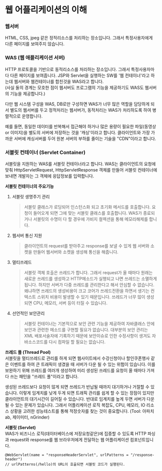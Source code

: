 # 웹 어플리케이션의 이해

### 웹서버

HTML, CSS, jpeg 같은 정적리소스를 처리하는 장소입니다. 그래서 특정사용자에게 다른 페이지를 보여주지 않습니다.

### WAS (웹 애플리케이션 서버)

HTTP 프로토콜을 기반으로 동적리소스를 처리하는 장소입니다. 그래서 특정사용자마다 다른 페이지를 보여줍니다. JSP와 Servlet을 실행하는 SW를 '웹 컨테이너'라고 하는데 웹서버와 웹컨테이너를 합친것을 WAS라고 합니다. <br>
(사실 둘의 경계는 모호한 점이 웹서버도 프로그램의 기능을 제공하기도 WAS도 웹서버의 기능을 제공합니다.) <br>

다만 웹 시스템 구성을 WAS, DB로만 구성하면 WAS가 너무 많은 역할을 담당하게 되서 별도의 웹서버를 두고 정적처리는 웹서버가, 동적처리는 WAS가 처리하도록 하여 병렬적으로 운영합니다.<br>

예를 들면, 동일한 데이터를 반복해서 접근해야 하거나 많은 용량이 필요한 파일(동영상 or 이미지)을 별도의 서버에 저장하는 것을 '캐싱'이라고 합니다. 클라이언트와 가장 가까운 서버에 캐싱서버를 두어 원본 서버의 부하를 줄이는 기술을 "CDN"이라고 합니다.<br>

### 서블릿 컨테이너 (Servlet Container)

서블릿을 지원하는 WAS를 서블릿 컨테이너라고 합니다. WAS는 클라이언트의 요청에 맞춰 HttpServletRequest, HttpServletResponse 객체를 만들어 서블릿 컨테이너에 보내면 개발자는 그 객체에 응답정보를 입력합니다.<br>

**서블릿 컨테이너의 주요기능** <br>

1. 서블릿 생명주기 관리
   > 서블릿 클래스가 로딩되어 인스턴스화 되고 초기화 메서드를 호출합니다. 요청이 들어오게 되면 그에 맞는 서블릿 클래스를 호출합니다. WAS가 종료되거나 서블릿의 수명이 다 할 경우에 가비지 컬렉션을 통해 메모리해제를 합니다.
2. 웹서버 통신 지원
   > 클라이언트의 request를 받아주고 response를 보낼 수 있게 웹 서버와 소켓을 만들어 웹서버와 소켓을 생성해 통신을 해줍니다.
3. 멀티쓰레드
   > 서블릿 객체 호출은 쓰레드가 합니다. 그래서 request가 올 때마다 원래는 새로운 쓰레드를 생성하고 HTTP메소드가 실행되고 나면 쓰레드는 소멸하게 됩니다. 하지만 서버가 다중 쓰레드를 관리한다고 해서 안심할 수 없습니다. <br>
   > 왜냐하면 쓰레드의 생성비용이 크고 코어가 쓰레드전환을 하면서 생기는 컨텍스트 스위치 비용이 발생할 수 있기 때문입니다. 쓰레드가 너무 많이 생성되면 CPU, 메모리, 서버 등이 터질 수 있습니다.
4. 선언적인 보안관리
   > 서블릿 컨테이너는 기본적으로 보안 관련 기능을 제공하여 자바클래스 안에 보안과 관련한 메소드를 구현할 필요가 없습니다. 대부분의 보안 관리는 XML 배포서술자에 기록하기 때문에 보안이슈로 인한 수정사항이 생겨도 자바소스코드를 다시 컴파일 할 필요는 없습니다.

**쓰레드 풀 (Thread Pool)** <br>
서블릿을 멀티쓰레드로 관리를 하게 되면 웹사이트에서 수강신청이나 할인쿠폰행사 같은 이벤트를 하여 큰 트래픽이 생겼을 때 서버가 다운 될 수 있는 위험이 있습니다. 이를 보완하기 위해 쓰레드를 여러개 생성하여 미리 생성된 쓰레드를 요청이 올 때마다 가져다 쓰는 패턴을 "쓰레드 풀"이라고 합니다.<br>

생성된 쓰레드보다 요청이 많게 되면 쓰레드가 반납될 때까지 대기하거나 거절할 수 있습니다. 이렇게 임계치를 낮게 두게 되면 트래픽 관리를 쉽게 할 수 있는 장점이 있지만 클라이언트의 대기시간이 길어질 수 있습니다. 반대로 임계치를 높게 두면 서버가 다운될 수 있는 문제가 있습니다. 그래서 어플리케이션 로직 복잡도, CPU, 메모리, IO 리소스 상황을 고려한 성능테스트를 통해 적정숫자를 찾는 것이 중요합니다. (Tool: 아파치 ab, 제이미터, nGrinder)<br>

**서블릿 (Servlet)** <br>
WAS가 비즈니스 로직(데이터베이스에 저장요청같은)에 집중할 수 있도록 HTTP 파싱과 request와 response를 웹 브라우저에게 전달하는 웹 어플리케이션 컴포넌트입니다.

```
@WebServlet(name = "responseHeaderServlet", urlPatterns = "/response-header")
// urlPatterns(/hello)의 URL이 호출되면 서블릿 코드가 실행된다.
```
